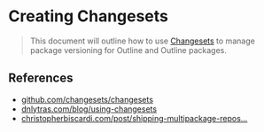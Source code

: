 # Creating Changesets

> This document will outline how to use [Changesets](https://github.com/changesets/changesets) to manage package versioning for Outline and Outline packages.

## References

* [github.com/changesets/changesets](https://github.com/changesets/changesets)
* [dnlytras.com/blog/using-changesets](https://dnlytras.com/blog/using-changesets/)
* [christopherbiscardi.com/post/shipping-multipackage-repos...](https://www.christopherbiscardi.com/post/shipping-multipackage-repos-with-github-actions-changesets-and-lerna)
